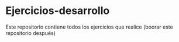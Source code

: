 # Ejercicios-desarrollo
Este repositorio contiene todos los ejercicios que realice (boorar este repositorio después)
